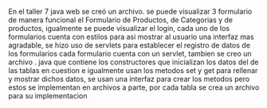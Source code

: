 En el taller 7 java web se creó un archivo. se puede visualizar 3 formulario de manera funcional el Formulario de Productos, de Categorias y de productos, igualmente se puede visualizar el login, cada uno de los formularios cuenta con estilos para asi mostrar al usuario una interfaz mas agradable, se hizo uso de servlets para establecer el registro de datos de los formularios cada formulario cuenta con un servlet, tambien se creo un archivo . java que contiene los constructores que inicializan los datos del de las tablas en cuestion e igualmente usan los metodos set y get para rellenar y mostrar dichos datos, se usan una interfaz para crear los metodos pero estos se implementan en archivos a parte, por cada tabla se crea un archivo para su implementacion
